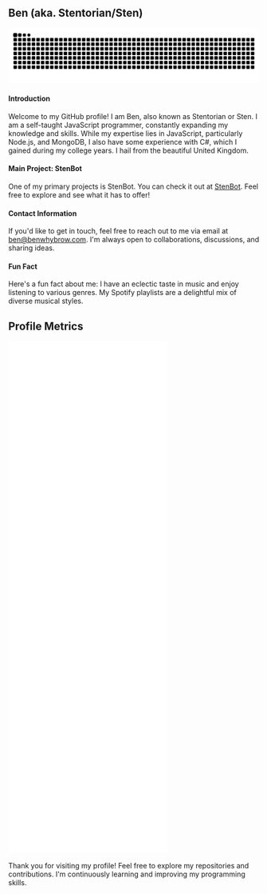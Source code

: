 ## Ben (aka. Stentorian/Sten)

![Snake animation](https://github.com/bwhybrow23/bwhybrow23/raw/output/github-contribution-grid-snake.svg)

#### Introduction
Welcome to my GitHub profile! I am Ben, also known as Stentorian or Sten. I am a self-taught JavaScript programmer, constantly expanding my knowledge and skills. While my expertise lies in JavaScript, particularly Node.js, and MongoDB, I also have some experience with C#, which I gained during my college years. I hail from the beautiful United Kingdom.

#### Main Project: StenBot
One of my primary projects is StenBot. You can check it out at [StenBot](https://sb.benwhybrow.com/). Feel free to explore and see what it has to offer!

#### Contact Information
If you'd like to get in touch, feel free to reach out to me via email at [ben@benwhybrow.com](mailto:ben@benwhybrow.com). I'm always open to collaborations, discussions, and sharing ideas.

#### Fun Fact
Here's a fun fact about me: I have an eclectic taste in music and enjoy listening to various genres. My Spotify playlists are a delightful mix of diverse musical styles.

## Profile Metrics
![Metrics](https://github.com/bwhybrow23/bwhybrow23/blob/master/github-metrics.svg)

Thank you for visiting my profile! Feel free to explore my repositories and contributions. I'm continuously learning and improving my programming skills.
